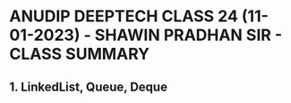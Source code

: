 # ANUDIP DEEPTECH CLASS 24 (11-01-2023) - SHAWIN PRADHAN SIR - CLASS SUMMARY

## 1. LinkedList, Queue, Deque
